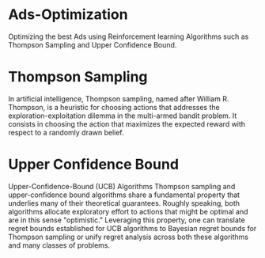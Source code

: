 # Ads-Optimization
Optimizing the best Ads using Reinforcement learning Algorithms such as Thompson Sampling and Upper Confidence Bound.


# Thompson Sampling

In artificial intelligence, Thompson sampling, named after William R. Thompson, is a heuristic for choosing actions that addresses the exploration-exploitation dilemma in the multi-armed bandit problem. It consists in choosing the action that maximizes the expected reward with respect to a randomly drawn belief.

# Upper Confidence Bound

Upper-Confidence-Bound (UCB) Algorithms
Thompson sampling and upper-confidence bound algorithms share a fundamental property that underlies many of their theoretical guarantees. Roughly speaking, both algorithms allocate exploratory effort to actions that might be optimal and are in this sense "optimistic." 
Leveraging this property, one can translate regret bounds established for UCB algorithms to Bayesian regret bounds for Thompson sampling or unify regret analysis across both these algorithms and many classes of problems.
